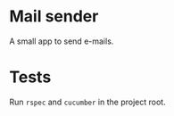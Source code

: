 # Mail sender

A small app to send e-mails.

# Tests

Run `rspec` and `cucumber` in the project root.
